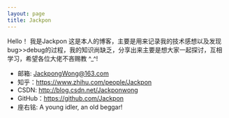 ```yaml
---
layout: page
title: Jackpon
---
```


Hello！
我是Jackpon
这是本人的博客，主要是用来记录我的技术感想以及发现bug>>debug的过程，我的知识尚缺乏，分享出来主要是想大家一起探讨，互相学习，希望各位大佬不吝赐教 ^_^! 

* 邮箱: JackpongWong@163.com
* 知乎：https://www.zhihu.com/people/Jackpon
* CSDN: http://blog.csdn.net/Jackponwong
* GitHub：https://github.com/Jackpon
* 座右铭: A young idler, an old beggar!
